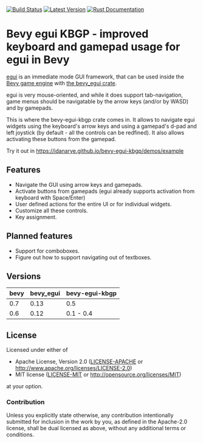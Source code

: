 [![Build Status](https://github.com/idanarye/bevy-egui-kbgp/workflows/CI/badge.svg)](https://github.com/idanarye/bevy-egui-kbgp/actions)
[![Latest Version](https://img.shields.io/crates/v/bevy-egui-kbgp.svg)](https://crates.io/crates/bevy-egui-kbgp)
[![Rust Documentation](https://img.shields.io/badge/api-rustdoc-blue.svg)](https://idanarye.github.io/bevy-egui-kbgp/)

# Bevy egui KBGP - improved keyboard and gamepad usage for egui in Bevy

[egui](https://github.com/emilk/egui) is an immediate mode GUI framework, that can be used inside the [Bevy game engine](https://bevyengine.org/) with [the bevy_egui crate](https://github.com/mvlabat/bevy_egui).

egui is very mouse-oriented, and while it does support tab-navigation, game menus should be
navigatable by the arrow keys (and/or by WASD) and by gamepads.

This is where the bevy-egui-kbgp crate comes in. It allows to navigate egui widgets using the
keyboard's arrow keys and using a gamepad's d-pad and left joystick (by default - all the controls
can be redfined). It also allows activating these buttons from the gamepad.

Try it out in https://idanarye.github.io/bevy-egui-kbgp/demos/example

## Features

* Navigate the GUI using arrow keys and gamepads.
* Activate buttons from gamepads (egui already supports activation from keyboard with Space/Enter)
* User defined actions for the entire UI or for individual widgets.
* Customize all these controls.
* Key assignment.

## Planned features

* Support for comboboxes.
* Figure out how to support navigating out of textboxes.

## Versions

| bevy | bevy_egui | bevy-egui-kbgp |
|------|-----------|----------------|
| 0.7  | 0.13      | 0.5            |
| 0.6  | 0.12      | 0.1 - 0.4      |

## License

Licensed under either of

 * Apache License, Version 2.0 ([LICENSE-APACHE](LICENSE-APACHE) or http://www.apache.org/licenses/LICENSE-2.0)
 * MIT license ([LICENSE-MIT](LICENSE-MIT) or http://opensource.org/licenses/MIT)

at your option.

### Contribution

Unless you explicitly state otherwise, any contribution intentionally submitted
for inclusion in the work by you, as defined in the Apache-2.0 license, shall be dual licensed as above, without any
additional terms or conditions.
